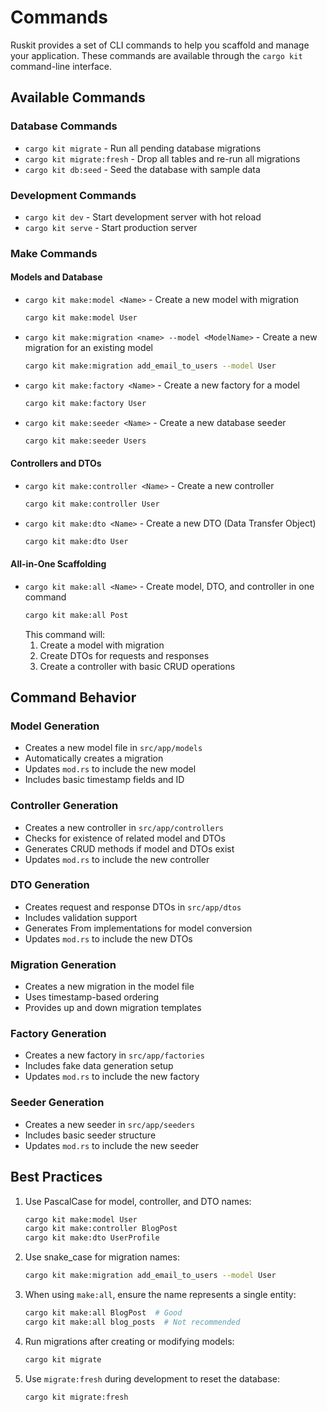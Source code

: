 # Commands

Ruskit provides a set of CLI commands to help you scaffold and manage your application. These commands are available through the `cargo kit` command-line interface.

## Available Commands

### Database Commands

- `cargo kit migrate` - Run all pending database migrations
- `cargo kit migrate:fresh` - Drop all tables and re-run all migrations
- `cargo kit db:seed` - Seed the database with sample data

### Development Commands

- `cargo kit dev` - Start development server with hot reload
- `cargo kit serve` - Start production server

### Make Commands

#### Models and Database

- `cargo kit make:model <Name>` - Create a new model with migration
  ```bash
  cargo kit make:model User
  ```

- `cargo kit make:migration <name> --model <ModelName>` - Create a new migration for an existing model
  ```bash
  cargo kit make:migration add_email_to_users --model User
  ```

- `cargo kit make:factory <Name>` - Create a new factory for a model
  ```bash
  cargo kit make:factory User
  ```

- `cargo kit make:seeder <Name>` - Create a new database seeder
  ```bash
  cargo kit make:seeder Users
  ```

#### Controllers and DTOs

- `cargo kit make:controller <Name>` - Create a new controller
  ```bash
  cargo kit make:controller User
  ```

- `cargo kit make:dto <Name>` - Create a new DTO (Data Transfer Object)
  ```bash
  cargo kit make:dto User
  ```

#### All-in-One Scaffolding

- `cargo kit make:all <Name>` - Create model, DTO, and controller in one command
  ```bash
  cargo kit make:all Post
  ```
  This command will:
  1. Create a model with migration
  2. Create DTOs for requests and responses
  3. Create a controller with basic CRUD operations

## Command Behavior

### Model Generation
- Creates a new model file in `src/app/models`
- Automatically creates a migration
- Updates `mod.rs` to include the new model
- Includes basic timestamp fields and ID

### Controller Generation
- Creates a new controller in `src/app/controllers`
- Checks for existence of related model and DTOs
- Generates CRUD methods if model and DTOs exist
- Updates `mod.rs` to include the new controller

### DTO Generation
- Creates request and response DTOs in `src/app/dtos`
- Includes validation support
- Generates From implementations for model conversion
- Updates `mod.rs` to include the new DTOs

### Migration Generation
- Creates a new migration in the model file
- Uses timestamp-based ordering
- Provides up and down migration templates

### Factory Generation
- Creates a new factory in `src/app/factories`
- Includes fake data generation setup
- Updates `mod.rs` to include the new factory

### Seeder Generation
- Creates a new seeder in `src/app/seeders`
- Includes basic seeder structure
- Updates `mod.rs` to include the new seeder

## Best Practices

1. Use PascalCase for model, controller, and DTO names:
   ```bash
   cargo kit make:model User
   cargo kit make:controller BlogPost
   cargo kit make:dto UserProfile
   ```

2. Use snake_case for migration names:
   ```bash
   cargo kit make:migration add_email_to_users --model User
   ```

3. When using `make:all`, ensure the name represents a single entity:
   ```bash
   cargo kit make:all BlogPost  # Good
   cargo kit make:all blog_posts  # Not recommended
   ```

4. Run migrations after creating or modifying models:
   ```bash
   cargo kit migrate
   ```

5. Use `migrate:fresh` during development to reset the database:
   ```bash
   cargo kit migrate:fresh
   ``` 